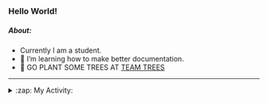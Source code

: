 ### Hello World!

##### About:
- Currently I am a student.
- 🌱 I’m learning how to make better documentation.
- 🌱 GO PLANT SOME TREES AT [TEAM TREES](https://teamtrees.org/)

---
<details>
  <summary>:zap: My Activity:</summary>
  
<!--START_SECTION:waka-->
![Code Time](http://img.shields.io/badge/Code%20Time-1%2C202%20hrs%2059%20mins-blue)

**I'm a Night 🦉** 

```text
🌞 Morning                1865 commits        ███░░░░░░░░░░░░░░░░░░░░░░   10.05 % 
🌆 Daytime                6329 commits        █████████░░░░░░░░░░░░░░░░   34.09 % 
🌃 Evening                5320 commits        ███████░░░░░░░░░░░░░░░░░░   28.65 % 
🌙 Night                  5052 commits        ███████░░░░░░░░░░░░░░░░░░   27.21 % 
```
📅 **I'm Most Productive on Wednesday** 

```text
Monday                   2615 commits        ████░░░░░░░░░░░░░░░░░░░░░   14.08 % 
Tuesday                  2528 commits        ███░░░░░░░░░░░░░░░░░░░░░░   13.62 % 
Wednesday                4356 commits        ██████░░░░░░░░░░░░░░░░░░░   23.46 % 
Thursday                 2394 commits        ███░░░░░░░░░░░░░░░░░░░░░░   12.89 % 
Friday                   1948 commits        ███░░░░░░░░░░░░░░░░░░░░░░   10.49 % 
Saturday                 1619 commits        ██░░░░░░░░░░░░░░░░░░░░░░░   08.72 % 
Sunday                   3106 commits        ████░░░░░░░░░░░░░░░░░░░░░   16.73 % 
```


📊 **This Week I Spent My Time On** 

```text
🔥 Editors: 
IntelliJ                 3 hrs 45 mins       █████████████████░░░░░░░░   68.38 % 
VS Code                  1 hr 44 mins        ████████░░░░░░░░░░░░░░░░░   31.62 % 

🐱‍💻 Projects: 
CSE224-Fundamentals-of-An2 hrs 6 mins        ██████████░░░░░░░░░░░░░░░   38.49 % 
givbacks-admin           1 hr 42 mins        ████████░░░░░░░░░░░░░░░░░   31.24 % 
demo                     1 hr 36 mins        ███████░░░░░░░░░░░░░░░░░░   29.29 % 
Unknown Project          2 mins              ░░░░░░░░░░░░░░░░░░░░░░░░░   00.61 % 
giveth-dapps-v2          1 min               ░░░░░░░░░░░░░░░░░░░░░░░░░   00.38 % 
```


 Last Updated on 21/09/2023 12:12:02 UTC
<!--END_SECTION:waka-->
</details>
